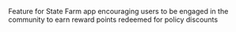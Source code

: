 Feature for State Farm app encouraging users to be engaged in the community to earn reward points redeemed for policy discounts
